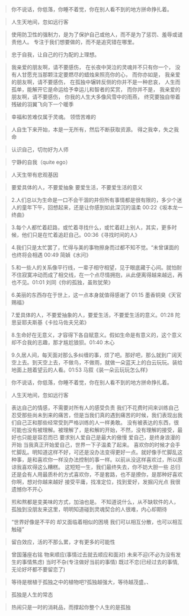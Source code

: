> 你不说话，你低落，你睡不着觉，你在别人看不到的地方拼命挣扎着。

> 人生天地间，忽如远行客

> 使用防卫性的强制力，是为了保护自己或他人，而不是为了惩罚、羞辱或谴责他人。
> 专注于我们想要做的，而不是追究错在哪里。

> 忠于自我，让自己的行为配的上理想。

> 我亲爱的朋友啊，请不要感伤，
> 在长夜中哭泣的灵魂并不只有你一个，
> 没有人甘愿充当那颗注定要燃尽的蜡烛来照亮你的心，
> 而你亦如是，
> 我亲爱的朋友啊，请不要感伤，
> 在孤独中辗转反侧的你并不是一种悲哀，
> 人生而孤单，能解开它是命运给予幸运儿和智者的奖赏，
> 而你并不是，
> 我亲爱的朋友啊，请不要感伤，
> 你我的人生大多像风雪中的雨燕，
> 终究要独自带着残破的羽翼飞向下一个暖季

>幸福和苦难仅属于灵魂。
> 领悟苦难的


>人自生下来开始，本是一无所有，然后不断获取资源。
>得之我幸，失之我命


>认识自己，切勿好为人师


>宁静的自我（quite ego）


>人天生带有悲观基因


>要爱具体的人，不要爱抽象
>要爱生活，不要爱生活的意义 


>2.人们总以为生命是一口不会干涸的井但所有事情都是很有限的，多少个迷人的童年下午，回想起来，还是让你感到如此深沉的温柔 00:22《坂本龙一终曲》 


>3.每个人都忙着赶路，或忙着寻找什么，或忙着赶上别人，其实，更多时候，他们只是在忙着追赶自己。00:36《寻找时间的人》 


>4.我们只是太忙罢了，忙得与美的事物擦身而过都不知不觉。“未曾谋面的也终将会相遇 00:49 简媜《水问》


> 5.和一些人的关系像平行线，一辈子相守相望，见于眼底藏于心间。就怕耐不住寂寞冲动而成了相交线，在一个点尽情拥抱，从此便离得越来越远，再也不见。01:01 刘同《你的孤独，虽败犹荣》 


> 6.美丽的东西存在于世上，这一点本身就值得感谢了 01:15 墨香铜臭《天官赐福》


>  7.爱具体的人，不要爱抽象的人，要爱生活，不要爱生活的意义。01:28 陀思妥耶夫斯基《卡拉马佐夫兄弟》


>  8.生命好在无意义，才容得下各自赋意义。假如生命是有意义的，这个意义却不合我的志趣，那才尴尬狼狈。01:40 木心 


>  9.久居人间，每天面对那么多纠缠的事，烦了吧。那好吧，那么就到广阔天空上去。到天空上去，不做鸟，不做雨，就做一朵蓝天上的白云玩玩。装给地面上翘着望云的人看。01:53 马叙《装一朵云玩玩怎么样》​


>你不说话，你低落，你睡不着觉，你在别人看不到的地方拼命挣扎着。


>人生天地间，忽如远行客

>表达自己的情感，不需要对所有人的感受负责
我们不花费时间来训练自己忍受那些尚未到来的痛苦，但是当我们真的遇到痛苦的时候，我们表现出我们自己正和那些经常受到严格训练的人一样勇敢。
没有被表达的东西，很可能也没有被理解。被理解了，是和解的开始，不然，没有理解的接受，最好也只能是容忍而已
要求别人爱自己是最大的傲慢
爱自己，是终身浪漫的开始 
当我真正开始爱自己，世界一下子温柔了起来。
喜欢你的时候才会手忙脚乱。明知道这样不好，可还是没办法变得更好一点。就好像手忙脚乱这种事，是和喜欢你一样没办法控制的事一样。以前从没这样喜欢过，所以原谅我喜欢得这么糟糕。
这短短一生，我们最终失去，你不妨大胆一些
总归还是会有人用最质朴的方式喜欢你，不是套路，也不是撩你，是那种好喜欢你啊，想对你越来越好
接受平庸，找准定位，找到爱好，发掘闪光点
我很遗憾你不开心

>煎和熬都是变美味的方式，加油也是。
不知道说什么，从不缺软件的人，孤独到没朋友来这里，明明知道碰到灵魂契合的人很难，内心却期待

>“世界好像是不平的
却又面临着相似的困境
我们可以相互分散，也可以相互触碰”

>留白效应，活的不那么累，才有更多的可能性

> 曾国藩座右铭
物来顺应(事情过去就去顺应和面对)
未来不迎(不必为没有发生的事情焦虑)
当时不杂(专注做好当前的事情)
既过不恋(已经过去的事情,无论好坏都不要留恋了)

> 等待是根植于孤独之中的植物吧?孤独越强大，等待越茂盛。、

> 孤独是人生的常态

> 热闹只是一时的消耗品，而撑起你整个人生的是孤独